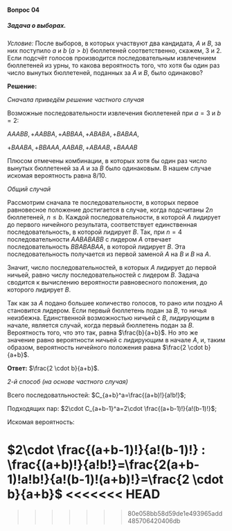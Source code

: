 #### Вопрос 04

##### Задача о выборах.

*Условие:* После выборов, в которых участвуют два кандидата, $A$ и $B$, за них поступило $a$ и $b$ $(a>b)$ бюллетеней соответственно, скажем, 3 и 2. Если подсчёт голосов производится последовательным извлечением бюллетеней из урны, то какова вероятность того, что хотя бы один раз число вынутых бюллетеней, поданных за $A$ и $B$, было одинаково?

**Решение:**

*Сначала приведём решение частного случая*

Возможные последовательности извлечения бюллетеней при $a=3$ и $b=2$:

$AAABB, +AABBA, +ABBAA, +ABABA, +BABAA,$

$+BAABA, +BBAAA, AABAB, +ABAAB, +BAAAB$

Плюсом отмечены комбинации, в которых хотя бы один раз число вынутых бюллетеней за $A$ и за $B$ было одинаковым. В нашем случае искомая вероятность равна $8/10$.

*Общий случай*

Рассмотрим сначала те последовательности, в которых первое равновесное положение достигается в случае, когда подсчитаны $2n$ бюллетеней, $n \leq b$. Каждой последовательности, в которой $A$ лидирует до первого ничейного результата, соответствует единственная последовательность, в которой лидирует $B$. Так, при $n=4$ последовательности $AABABABB$ с лидером $A$ отвечает последовательность $BBABABAA$, в которой лидирует $B$. Эта последовательность получается из первой заменой $A$ на $B$ и $B$ на $A$.

Значит, число последовательностей, в которых $A$ лидирует до первой ничьей, равно числу последовательностей с лидером $B$. Задача сводится к вычислению вероятности равновесного положения, до которого лидирует $B$.

Так как за $A$ подано большее количество голосов, то рано или поздно $A$ становится лидером. Если первый бюллетень подан за $B$, то ничья неизбежна. Единственной возможностью ничьей с $B$, лидирующим в начале, является случай, когда первый бюллетень подан за $B$. Вероятность того, что это так, равна $\frac{b}{a+b}$. Но это же значение равно вероятности ничьей с лидирующим в начале $A$, и, таким образом, вероятность ничейного положения равна $\frac{2 \cdot b}{a+b}$.

**Ответ:** $\frac{2 \cdot b}{a+b}$.

*2-й способ (на основе частного случая)*

Всего последоватльностей: $C_{a+b}^a=\frac{(a+b)!}{a!b!}$;

Подходящих пар: $2\cdot C_{a+b-1}^a=2\cdot \frac{(a+b-1)!}{a!(b-1)!}$;

Искомая вероятность:

$2\cdot \frac{(a+b-1)!}{a!(b-1)!} : \frac{(a+b)!}{a!b!}=\frac{2(a+b-1)!a!b!}{a!(b-1)!(a+b)!}=\frac{2 \cdot b}{a+b}$
<<<<<<< HEAD
=======

>>>>>>> 80e058bb58d59de1e493965add485706420406db
